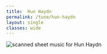 ```yaml
---
title:  Hun Haydn
permalink: /tune/hun-haydn
layout: single
classes: wide
---
```


<img src="/tune/scan/hun-haydn.jpg" alt="scanned sheet music for Hun Haydn">

